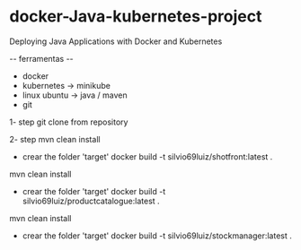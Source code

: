# docker-Java-kubernetes-project
Deploying Java Applications with Docker and Kubernetes

-- ferramentas --
- docker 
- kubernetes -> minikube
- linux ubuntu -> java / maven
- git

1- step
git clone from repository 

2- step
mvn clean install
- crear the folder 'target'
docker build -t  silvio69luiz/shotfront:latest .

mvn clean install
- crear the folder 'target'
docker build -t  silvio69luiz/productcatalogue:latest .

mvn clean install
- crear the folder 'target'
docker build -t  silvio69luiz/stockmanager:latest .
